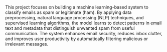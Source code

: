 This project focuses on building a machine learning-based system to classify emails as spam or legitimate (ham). By applying data preprocessing, natural language processing (NLP) techniques, and supervised learning algorithms, the model learns to detect patterns in email text and metadata that distinguish unwanted spam from useful communication. The system enhances email security, reduces inbox clutter, and improves user productivity by automatically filtering malicious or irrelevant messages.  
